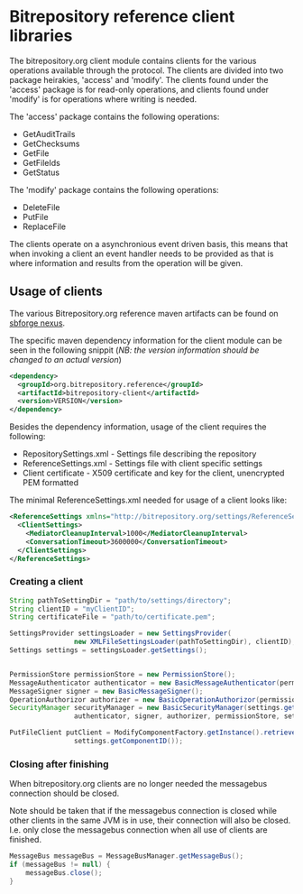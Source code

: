 
# Bitrepository reference client libraries

The bitrepository.org client module contains clients for the various operations available through the protocol. 
The clients are divided into two package heirakies, 'access' and 'modify'. The clients found under the 'access' package is for read-only operations, and clients found under 'modify' is for operations where writing is needed. 

The 'access' package contains the following operations:
  * GetAuditTrails
  * GetChecksums
  * GetFile
  * GetFileIds
  * GetStatus

The 'modify' package contains the following operations:
  * DeleteFile
  * PutFile
  * ReplaceFile

The clients operate on a asynchronious event driven basis, this means that when invoking a client an event handler needs to be provided as that is where information and results from the operation will be given. 

## Usage of clients

The various Bitrepository.org reference maven artifacts can be found on [sbforge nexus](https://sbforge.org/nexus/content/groups/public).

The specific maven dependency information for the client module can be seen in the following snippit (*NB: the version information should be changed to an actual version*)

```xml
<dependency>
  <groupId>org.bitrepository.reference</groupId>
  <artifactId>bitrepository-client</artifactId>
  <version>VERSION</version>
</dependency>
```

Besides the dependency information, usage of the client requires the following:
  * RepositorySettings.xml - Settings file describing the repository
  * ReferenceSettings.xml - Settings file with client specific settings
  * Client certificate - X509 certificate and key for the client, unencrypted PEM formatted

The minimal ReferenceSettings.xml needed for usage of a client looks like:
```xml
<ReferenceSettings xmlns="http://bitrepository.org/settings/ReferenceSettings.xsd">
  <ClientSettings>
    <MediatorCleanupInterval>1000</MediatorCleanupInterval>
    <ConversationTimeout>3600000</ConversationTimeout>
  </ClientSettings>
</ReferenceSettings>
```

### Creating a client

```java
String pathToSettingDir = "path/to/settings/directory";
String clientID = "myClientID";
String certificateFile = "path/to/certificate.pem";

SettingsProvider settingsLoader = new SettingsProvider(
                new XMLFileSettingsLoader(pathToSettingDir), clientID);
Settings settings = settingsLoader.getSettings();


PermissionStore permissionStore = new PermissionStore();
MessageAuthenticator authenticator = new BasicMessageAuthenticator(permissionStore);
MessageSigner signer = new BasicMessageSigner();
OperationAuthorizor authorizer = new BasicOperationAuthorizor(permissionStore);
SecurityManager securityManager = new BasicSecurityManager(settings.getRepositorySettings(), certificateFile,
                authenticator, signer, authorizer, permissionStore, settings.getComponentID());

PutFileClient putClient = ModifyComponentFactory.getInstance().retrievePutClient(settings, securityManager, 
                settings.getComponentID());
```



### Closing after finishing
When bitrepository.org clients are no longer needed the messagebus connection should be closed.
 
Note should be taken that if the messagebus connection is closed while other clients in the same JVM is in use, their connection will also be closed. I.e. only close the messagebus connection when all use of clients are finished. 

```java
MessageBus messageBus = MessageBusManager.getMessageBus();
if (messageBus != null) {
    messageBus.close();
}
```

